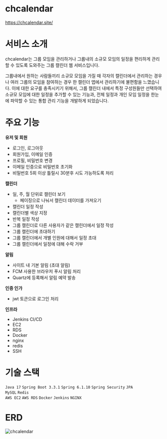 #  chcalendar
 https://chcalendar.site/

# 서비스 소개
chcalendar는 그룹 모임을 관리하거나 그룹내의 소규모 모임의 일정을 편리하게 관리할 수 있도록 도와주는 그룹 캘린더 웹 서비스입니다.

그룹내에서 원하는 사람들끼리 소규모 모임을 가질 때 각자의 캘린더에서 관리하는 경우나 여러 그룹의 모임을 참여하는 경우 한 캘린더 앱에서 관리하기에 불편함을 느꼈습니다. 이에 대한 요구를 충족시키기 위해서, 그룹 캘린더 내에서 특정 구성원들만 선택하여 소규모 모임에 대한 일정을 추가할 수 있는 기능과, 전체 일정과 개인 모임 일정을 한눈에 파악할 수 있는 통합 관리 기능을 개발하게 되었습니다.

# 주요 기능
**유저 및 회원**
- 로그인, 로그아웃
- 회원가입, 이메일 인증
- 프로필, 비밀번호 변경
- 이메일 인증으로 비밀번호 초기화
- 비밀번호 5회 이상 틀릴시 30분후 시도 가능하도록 처리

**캘린더**
- 일, 주, 월 단위로 캘린더 보기
    - 페이징으로 나눠서 캘린더 데이터를 가져오기
- 캘린더 일정 작성
- 캘린더별 색상 지정
- 반복 일정 작성
- 그룹 캘린더로 다른 사용자가 같은 캘린더에서 일정 작성
- 그룹 캘린더에 초대하기
- 그룹 캘린더에서 개별 인원에 대해서 일정 초대
- 그룹 캘린더에서 일정에 대해 수락 거부

**알림**
- 사이트 내 기본 알림 (초대 알림)
- FCM 사용한 브라우저 푸시 알림 처리
- Quartz에 등록해서 알림 예약 발송

**인증 인가**
- jwt 토큰으로 로그인 처리

**인프라**
- Jenkins CI/CD
- EC2
- RDS
- Docker
- nginx
- redis
- SSH

# 기술 스택 
`Java 17` `Spring Boot 3.3.1` `Spring 6.1.10` `Spring Security` `JPA`<br/>
`MySQL` `Redis`<br/>
`AWS EC2` `AWS RDS` `Docker` `Jenkins` `NGINX`

# ERD
 ![chcalendar](https://github.com/user-attachments/assets/6e2f8932-78d5-43b9-8cc1-3e3783d743b7)
